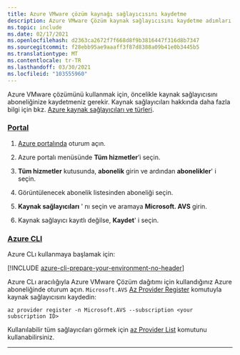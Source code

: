 ```yaml
---
title: Azure VMware çözüm kaynağı sağlayıcısını kaydetme
description: Azure VMware Çözüm kaynak sağlayıcısını kaydetme adımları.
ms.topic: include
ms.date: 02/17/2021
ms.openlocfilehash: d2363ca2672f7f668d8f9b3816447f316d8b7347
ms.sourcegitcommit: f28ebb95ae9aaaff3f87d8388a09b41e0b3445b5
ms.translationtype: MT
ms.contentlocale: tr-TR
ms.lasthandoff: 03/30/2021
ms.locfileid: "103555960"
---
```

<!-- Used in deploy-azure-vmware-solution.md and tutorial-create-private-cloud.md -->

Azure VMware çözümünü kullanmak için, öncelikle kaynak sağlayıcısını aboneliğinize kaydetmeniz gerekir. Kaynak sağlayıcıları hakkında daha fazla bilgi için bkz. [Azure kaynak sağlayıcıları ve türleri](../../azure-resource-manager/management/resource-providers-and-types.md).


### <a name="portal"></a>[Portal](#tab/azure-portal)
 
1. [Azure portalında](https://portal.azure.com) oturum açın.

1. Azure portalı menüsünde **Tüm hizmetler**’i seçin.

1. **Tüm hizmetler** kutusunda, **abonelik** girin ve ardından **abonelikler**' i seçin.

1. Görüntülenecek abonelik listesinden aboneliği seçin.

1. **Kaynak sağlayıcıları** ' nı seçin ve aramaya **Microsoft. AVS** girin. 
 
1. Kaynak sağlayıcı kayıtlı değilse, **Kaydet**' i seçin.

### <a name="azure-cli"></a>[Azure CLI](#tab/azure-cli)

Azure CLı kullanmaya başlamak için:

[!INCLUDE [azure-cli-prepare-your-environment-no-header](../../../includes/azure-cli-prepare-your-environment-no-header.md)]

Azure CLı aracılığıyla Azure VMware Çözüm dağıtımı için kullandığınız Azure aboneliğinde oturum açın. `Microsoft.AVS` [Az Provider Register](/cli/azure/provider#az_provider_register) komutuyla kaynak sağlayıcısını kaydedin:

```azurecli-interactive
az provider register -n Microsoft.AVS --subscription <your subscription ID>
```

Kullanılabilir tüm sağlayıcıları görmek için [az Provider List](/cli/azure/provider#az_provider_list) komutunu kullanabilirsiniz.

---


 
